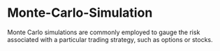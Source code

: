# Monte-Carlo-Simulation
Monte Carlo simulations are commonly employed to gauge the risk associated with a particular trading strategy, such as options or stocks.

